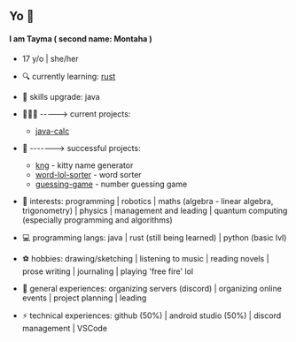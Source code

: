 ## Yo 👾

#### I am Tayma ( second name: Montaha )
* 17 y/o | she/her

- 🔍 currently learning: [rust](https://www.rust-lang.org/)
 
- 🔧 skills upgrade: java


- 👩🏻‍💻 -----> current projects:
    -  [java-calc](https://github.com/tymDahmani/java-calc)
   
- 💯 -------> successful projects:
    - [kng](https://github.com/tymDahmani/kng) - kitty name generator
    - [word-lol-sorter](https://github.com/tymDahmani/word-lol-sorter) - word sorter
    - [guessing-game](https://github.com/tymDahmani/guessing-game) - number guessing game

- 🔭 interests: programming | robotics | maths (algebra - linear algebra, trigonometry) | physics | management and leading | quantum computing (especially programming and algorithms)

- 💻 programming langs: java | rust (still being learned) | python (basic lvl)

- ⚽ hobbies: drawing/sketching | listening to music | reading novels | prose writing | journaling | playing 'free fire' lol

- 💼 general experiences: organizing servers (discord) | organizing online events | project planning | leading

- ⚡ technical experiences: github (50%) | android studio (50%) | discord management | VSCode
